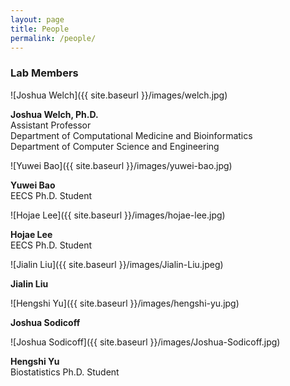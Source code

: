 ```yaml
---
layout: page
title: People
permalink: /people/
---
```


### Lab Members

![Joshua Welch]({{ site.baseurl }}/images/welch.jpg)

**Joshua Welch, Ph.D.**  
Assistant Professor<br/>
Department of Computational Medicine and Bioinformatics<br/>
Department of Computer Science and Engineering<br/>

![Yuwei Bao]({{ site.baseurl }}/images/yuwei-bao.jpg)

**Yuwei Bao**  
EECS Ph.D. Student

![Hojae Lee]({{ site.baseurl }}/images/hojae-lee.jpg)

**Hojae Lee**  
EECS Ph.D. Student

![Jialin Liu]({{ site.baseurl }}/images/Jialin-Liu.jpeg)

**Jialin Liu**

![Hengshi Yu]({{ site.baseurl }}/images/hengshi-yu.jpg)

**Joshua Sodicoff**

![Joshua Sodicoff]({{ site.baseurl }}/images/Joshua-Sodicoff.jpg)

**Hengshi Yu**  
Biostatistics Ph.D. Student
